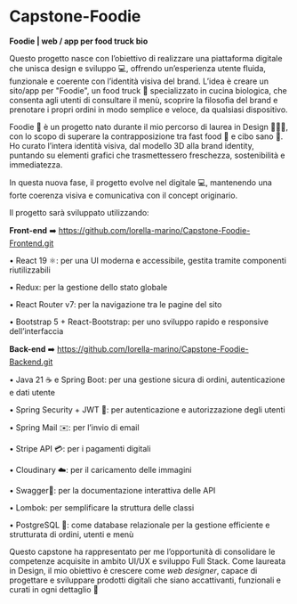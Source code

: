 # Capstone-Foodie

**Foodie | web / app per food truck bio**

Questo progetto nasce con l’obiettivo di realizzare una piattaforma digitale che unisca design e sviluppo 💻, offrendo un’esperienza utente fluida, funzionale e coerente con l’identità visiva del brand. L’idea è creare un sito/app per "Foodie", un food truck 🚚 specializzato in cucina biologica, che consenta agli utenti di consultare il menù, scoprire la filosofia del brand e prenotare i propri ordini in modo semplice e veloce, da qualsiasi dispositivo.

Foodie 🌿 è un progetto nato durante il mio percorso di laurea in Design 👩🏻‍🎓, con lo scopo di superare la contrapposizione tra fast food 🌭 e cibo sano 🥗. Ho curato l’intera identità visiva, dal modello 3D alla brand identity, puntando su elementi grafici che trasmettessero freschezza, sostenibilità e immediatezza.

In questa nuova fase, il progetto evolve nel digitale 💻, mantenendo una forte coerenza visiva e comunicativa con il concept originario.

Il progetto sarà sviluppato utilizzando:

**Front-end** ➡️ https://github.com/lorella-marino/Capstone-Foodie-Frontend.git

• React 19 ⚛: per una UI moderna e accessibile, gestita tramite componenti riutilizzabili 

• Redux: per la gestione dello stato globale 

• React Router v7: per la navigazione tra le pagine del sito 

• Bootstrap 5 + React-Bootstrap: per uno sviluppo rapido e responsive dell’interfaccia

**Back-end** ➡️ https://github.com/lorella-marino/Capstone-Foodie-Backend.git

• Java 21 ☕ e Spring Boot: per una gestione sicura di ordini, autenticazione e dati utente 

• Spring Security + JWT 🔐: per autenticazione e autorizzazione degli utenti 

• Spring Mail ✉️: per l’invio di email 

• Stripe API 💳: per i pagamenti digitali 

• Cloudinary ☁️: per il caricamento delle immagini 

• Swagger📄: per la documentazione interattiva delle API 

• Lombok: per semplificare la struttura delle classi 

• PostgreSQL 🐘: come database relazionale per la gestione efficiente e strutturata di ordini, utenti e menù

Questo capstone ha rappresentato per me l’opportunità di consolidare le competenze acquisite in ambito UI/UX e sviluppo Full Stack.
Come laureata in Design, il mio obiettivo è crescere come _web designer_, capace di progettare e sviluppare prodotti digitali che siano accattivanti, funzionali e curati in ogni dettaglio 🚀

